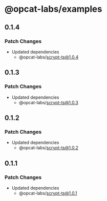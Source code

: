 # @opcat-labs/examples

## 0.1.4

### Patch Changes

- Updated dependencies
  - @opcat-labs/scrypt-ts@1.0.4

## 0.1.3

### Patch Changes

- Updated dependencies
  - @opcat-labs/scrypt-ts@1.0.3

## 0.1.2

### Patch Changes

- Updated dependencies
  - @opcat-labs/scrypt-ts@1.0.2

## 0.1.1

### Patch Changes

- Updated dependencies
  - @opcat-labs/scrypt-ts@1.0.1
